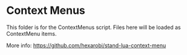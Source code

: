 # Context Menus

This folder is for the ContextMenus script.
Files here will be loaded as ContextMenu items.

More info: https://github.com/hexarobi/stand-lua-context-menu